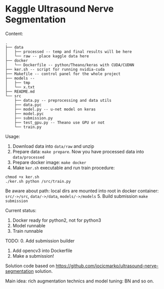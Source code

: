 # Kaggle Ultrasound Nerve Segmentation

Content:
```
.
├── data
│   ├── processed -- temp and final results will be here
│   └── raw -- place kaggle data here
├── docker
│   └── Dockerfile -- python/Theano/keras with CUDA/CUDNN
├── ker.sh -- script for running nvidia-cuda
├── Makefile -- control panel for the whole project
├── models --
│   ├── tmp
│   └── x.txt
├── README.md
└── src
    ├── data.py -- preprocessing and data utils
    ├── data.pyc
    ├── model.py -- u-net model on keras
    ├── model.pyc
    ├── submission.py
    ├── test_gpu.py -- Theano use GPU or not
    └── train.py
```
Usage:

1. Download data into `data/raw` and unzip
2. Prepare data: `make prepare`. Now you have processed data into `data/processed`
3. Prepare docker image: `make docker`
4. Make `ker.sh` executable and run train procedure:
```
chmod +x ker.sh
./ker.sh python /src/train.py
```
Be aware about path:
local dirs are mounted into root in docker container:
`src/->/src`, `data/->/data`, `models/->/models`
5. Build submission `make submission`



Current status:
1. Docker ready for python2, not for python3
2. Model runnable
3. Train runnable

TODO:
0. Add submission builder
1. Add opencv3 into Dockerfile
2. Make a submission!

Solution code based on https://github.com/jocicmarko/ultrasound-nerve-segmentation solution.

Main idea: rich augmentation technics and model tuning: BN and so on.



